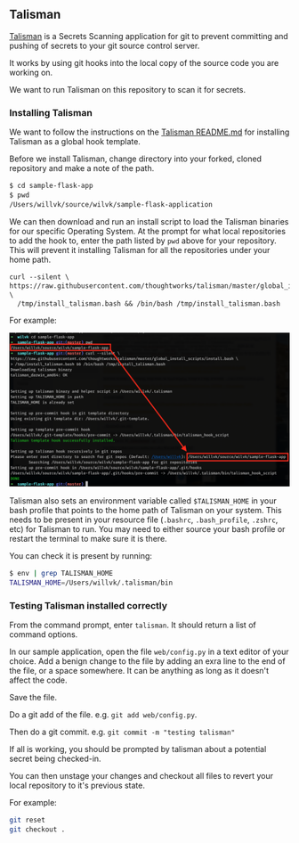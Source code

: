 ## Talisman

[Talisman](https://github.com/thoughtworks/talisman) is a Secrets Scanning application for git to prevent committing and pushing of secrets to your git source control server.

It works by using git hooks into the local copy of the source code you are working on.

We want to run Talisman on this repository to scan it for secrets.

### Installing Talisman

We want to follow the instructions on the [Talisman README.md](https://github.com/thoughtworks/talisman#installation-as-a-global-hook-template
) for installing Talisman as a global hook template.

Before we install Talisman, change directory into your forked, cloned repository and make a note of the path.

```bash
$ cd sample-flask-app
$ pwd
/Users/willvk/source/wilvk/sample-flask-application
```

We can then download and run an install script to load the Talisman binaries for our specific Operating System. At the prompt for what local repositories to add the hook to, enter the path listed by `pwd` above for your repository. This will prevent it installing Talisman for all the repositories under your home path.

```
curl --silent \
https://raw.githubusercontent.com/thoughtworks/talisman/master/global_install_scripts/install.bash \
  /tmp/install_talisman.bash && /bin/bash /tmp/install_talisman.bash
```

For example:

![](./images/1.png)

Talisman also sets an environment variable called `$TALISMAN_HOME` in your bash profile that points to the home path of Talisman on your system. This needs to be present in your resource file (`.bashrc`, `.bash_profile`, `.zshrc`, etc) for Talisman to run. You may need to either source your bash profile or restart the terminal to make sure it is there.

You can check it is present by running:

```bash
$ env | grep TALISMAN_HOME
TALISMAN_HOME=/Users/willvk/.talisman/bin
```

### Testing Talisman installed correctly

From the command prompt, enter `talisman`. It should return a list of command options.

In our sample application, open the file `web/config.py` in a text editor of your choice. Add a benign change to the file by adding an exra line to the end of the file, or a space somewhere. It can be anything as long as it doesn't affect the code.

Save the file.

Do a git add of the file. e.g. `git add web/config.py`.

Then do a git commit. e.g. `git commit -m "testing talisman"`

If all is working, you should be prompted by talisman about a potential secret being checked-in.

You can then unstage your changes and checkout all files to revert your local repository to it's previous state.

For example:

```sh
git reset
git checkout .
```

